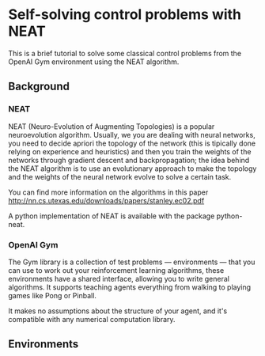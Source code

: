 # Self-solving control problems with NEAT
This is a brief tutorial to solve some classical control problems from the OpenAI Gym environment using the NEAT algorithm.

## Background

### NEAT
NEAT (Neuro-Evolution of Augmenting Topologies) is a popular neuroevolution algorithm. Usually, we you are dealing with neural networks, you need to decide apriori the topology of the network (this is tipically done relying on experience and heuristics) and then you train the weights of the networks through gradient descent and backpropagation; the idea behind the NEAT algorithm is to use an evolutionary approach to make the topology and the weights of the neural network evolve to solve a certain task. 

You can find more information on the algorithms in this paper http://nn.cs.utexas.edu/downloads/papers/stanley.ec02.pdf

A python implementation of NEAT is available with the package python-neat.

### OpenAI Gym
The Gym library is a collection of test problems — environments — that you can use to work out your reinforcement learning algorithms, these environments have a shared interface, allowing you to write general algorithms. It supports teaching agents everything from walking to playing games like Pong or Pinball.

It makes no assumptions about the structure of your agent, and it's compatible with any numerical computation library.

## Environments